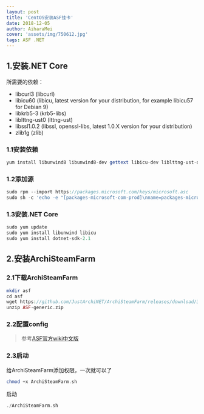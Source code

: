 ```yaml
---
layout: post
title: 'CentOS安装ASF挂卡'
date: 2018-12-05
author: AiharaMei
cover: 'assets/img/750612.jpg'
tags: ASF .NET
---
```


## 1.安装.NET Core

所需要的依赖：
* libcurl3 (libcurl)
* libicu60 (libicu, latest version for your distribution, for example libicu57 for Debian 9)
* libkrb5-3 (krb5-libs)
* liblttng-ust0 (lttng-ust)
* libssl1.0.2 (libssl, openssl-libs, latest 1.0.X version for your distribution)
* zlib1g (zlib)

### 1.1安装依赖

  ```php
  yum install libunwind8 libunwind8-dev gettext libicu-dev liblttng-ust-dev libcurl4-openssl-dev libssl-dev uuid-dev unzip
  ```
  
### 1.2添加源 

  ```php
  sudo rpm --import https://packages.microsoft.com/keys/microsoft.asc
  sudo sh -c 'echo -e "[packages-microsoft-com-prod]\nname=packages-microsoft-com-prod \nbaseurl= https://packages.microsoft.com/yumrepos/microsoft-rhel7.3-prod\nenabled=1\ngpgcheck=1\ngpgkey=https://packages.microsoft.com/keys/microsoft.asc" > /etc/yum.repos.d/dotnetdev.repo'
  ```
  
### 1.3安装.NET Core

```php
sudo yum update
sudo yum install libunwind libicu
sudo yum install dotnet-sdk-2.1
```
  
## 2.安装ArchiSteamFarm

### 2.1下载ArchiSteamFarm

```php
mkdir asf
cd asf
wget https://github.com/JustArchiNET/ArchiSteamFarm/releases/download/3.4.0.7/ASF-generic.zip
unzip ASF-generic.zip
```
  
### 2.2配置config

> 参考[ASF官方wiki中文版](https://steamcn.com/t187703-1-1)
  
### 2.3启动

给ArchiSteamFarm添加权限，一次就可以了
```php
chmod +x ArchiSteamFarm.sh
```

启动
```php
./ArchiSteamFarm.sh
```
